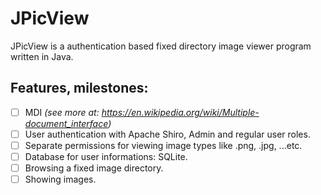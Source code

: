 # JPicView

JPicView is a authentication based fixed directory image viewer program written in Java.

## Features, milestones:

- [ ] MDI <i>(see more at: https://en.wikipedia.org/wiki/Multiple-document_interface)</i>
- [ ] User authentication with Apache Shiro, Admin and regular user roles.
- [ ] Separate permissions for viewing image types like .png, .jpg, ...etc.
- [ ] Database for user informations: SQLite.
- [ ] Browsing a fixed image directory.
- [ ] Showing images.
